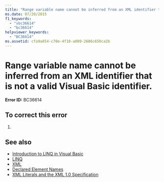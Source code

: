 ```yaml
---
title: "Range variable name cannot be inferred from an XML identifier that is not a valid Visual Basic identifier."
ms.date: 07/20/2015
f1_keywords: 
  - "vbc36614"
  - "bc36614"
helpviewer_keywords: 
  - "BC36614"
ms.assetid: cfa9a854-c70e-4f10-a009-2686c650ca2b
---
```

# Range variable name cannot be inferred from an XML identifier that is not a valid Visual Basic identifier.
**Error ID:** BC36614  
  
## To correct this error  
  
1. 
  
## See also

- [Introduction to LINQ in Visual Basic](../../visual-basic/programming-guide/language-features/linq/introduction-to-linq.md)
- [LINQ](../../visual-basic/programming-guide/language-features/linq/index.md)
- [XML](../../visual-basic/programming-guide/language-features/xml/index.md)
- [Declared Element Names](../../visual-basic/programming-guide/language-features/declared-elements/declared-element-names.md)
- [XML Literals and the XML 1.0 Specification](../../visual-basic/programming-guide/language-features/xml/xml-literals-and-the-xml-1-0-specification.md)
